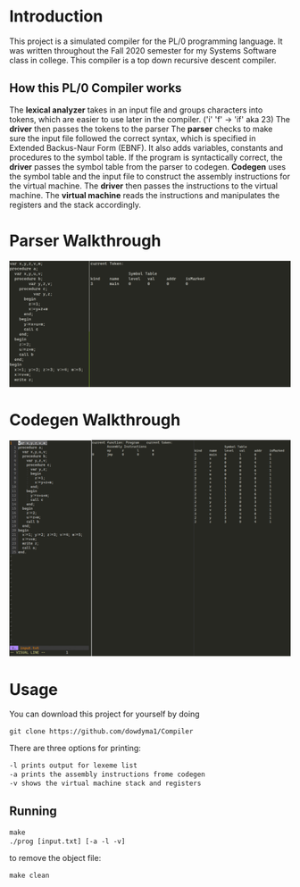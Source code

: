 # Introduction
This project is a simulated compiler for the PL/0 programming language. It was written throughout the Fall 2020 semester for my Systems Software class in college.
This compiler is a top down recursive descent compiler. 

## How this PL/0 Compiler works
The **lexical analyzer** takes in an input file and groups characters into tokens, which are easier to use later in the compiler. ('i' 'f' -> 'if' aka 23)
The **driver** then passes the tokens to the parser
The **parser** checks to make sure the input file followed the correct syntax, which is specified in Extended Backus-Naur Form (EBNF). It also adds variables, constants and procedures to the symbol table.
If the program is syntactically correct, the **driver** passes the symbol table from the parser to codegen.
**Codegen** uses the symbol table and the input file to construct the assembly instructions for the virtual machine.
The **driver** then passes the instructions to the virtual machine.
The **virtual machine** reads the instructions and manipulates the registers and the stack accordingly.

# Parser Walkthrough
![Parser tutorial.](/Parser_Tutorial/parser_tutorial.gif)

# Codegen Walkthrough
![Codegen tutorial.](/Codegen_Tutorial/codegen_tutorial.gif)

# Usage
You can download this project for yourself by doing 
```
git clone https://github.com/dowdyma1/Compiler
```

There are three options for printing:
```
-l prints output for lexeme list
-a prints the assembly instructions frome codegen
-v shows the virtual machine stack and registers
```

## Running
```
make
./prog [input.txt] [-a -l -v]
```
to remove the object file:
```
make clean
```
